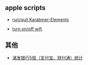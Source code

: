 ## apple scripts

* [run/quit Karabiner-Elements](appleScript/Karabiner-Elements_run_quit.scpt)

* [turn on/off wifi](appleScript/wifi_on_off.scpt)

## 其他

* [浦发银行5倍（支付宝、财付通）统计](%E6%B5%A6%E5%8F%915%E5%80%8D%E7%BB%9F%E8%AE%A1.xlsx?raw=true)
